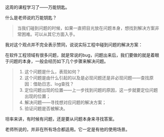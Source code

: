 这周的课程学习了——万能钥匙。

什么是老师说的万能钥匙？
> 当我们碰到问题的时候，如果一直把目光放在问题本身，想找到解决方案非常困难。可以从其它方面入手。

我对这个观点并不完全表示赞同，说说实际工程中碰到问题的解决方案：

在软件工程领域有很多问题，就是常说的bug，问题出来后，我们要做的就是着眼于问题的本身，一般会经历如下几个步骤来解决问题。

>1. 这个问题是什么，表现如何？
>2. 这个问题是由什么引起的以及是必现问题还是非必现问题——查找原因：借助日志、log查找？
>3. 定位问题出现的位置——上一步找到问题的原因，这一步就要定位问题出现的位置；
>4. 解决问题——寻找想对应问题的解决方案；
>5. 验证问题是否被解决。

坦率来讲，有时候有问题，还是要从问题本身来寻找答案。

老师所说的，并非在所有场合都适用。它一定是有他的使用场景。




